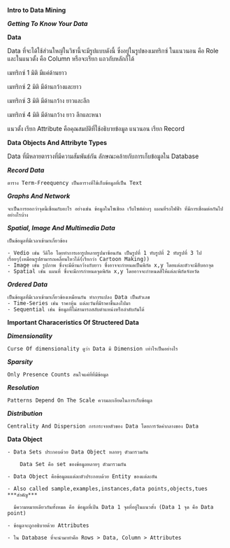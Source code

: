 **Intro to Data Mining**

**_Getting To Know Your Data_**

**Data**

  Data ที่จะได้ใช้ส่วนใหญ่ในวิชานี้จะมีรูปแบบดังนี้ ซึ่งอยู่ในรูปของเมทริกซ์ ในแนวนอน คือ Role และในแนวตั้ง คือ Column หรือจะเรียก แถวกับหลักก็ได้

  เมทริกซ์ 1 มิติ มีแค่ด้านยาว
  
  เมทริกซ์ 2 มิติ มีด้านกว้างและยาว
  
  เมทริกซ์ 3 มิติ มีด้านกว้าง ยาวและลึก
  
  เมทริกซ์ 4 มิติ มีด้านกว้าง ยาว ลึกและหนา
  
  แนวตั้ง เรียก Attribute คือคุณสมบัติที่ใช้อธิบายข้อมูล แนวนอน เรียก Record
  
  **Data Objects And Attribyte Types**
  
  Data ที่มีหลายตารางที่มีความสัมพันธ์กัน ลักษณะคล้ายกับการเก็บข้อมูลใน Database
  
  **_Record Data_**
  
    ตาราง Term-Freequency เป็นตารางที่ใช้เก็บข้อมูลที่เป็น Text
  
  **_Graphs And Network_**
  
    จะเป็นการยอกว่าจุดนี้เชื่อมกับอะไร อย่างเช่น ข้อมูลในโซเชียล เว็บไซต์ต่างๆ แผนที่รถไฟฟ้า ที่มีการเชื่อมต่อกันไปอย่างไรบ้าง
    
  **_Spatial, Image And Multimedia Data_**
  
    เป็นข้อมูลที่มีเวลาเข้ามาเกี่ยวข้อง 
    
    - Vedio เช่น วีดิโอ โดยทำการเอารูปหลายรูปมาซ้อนกัน เป็นรูปที่ 1 ทับรูปที่ 2 ทับรูปที่ 3 ไปเรื่อยๆ(เหมือนรูปสามารถเคลื่อนไหวได้(เรียกว่า Cartoon Making))
    - Image เช่น รูปภาพ ซึ่งจะมีด้านกว้างกับยาว ซึ่งอาจจะกำหนดเป็นพิกัด x,y โดยแต่ละตัวจะมีสีบอกจุด
    - Spatial เช่น แผนที่ ซึ่งจะมีการกำหนดจุดพิกัด x,y โดยอาจจะกำหนดสีให้แต่ละพิกัดจังหวัด
    
  **_Ordered Data_**
   
    เป็นข้อมูลที่มีเวลาเข้ามาเกี่ยวข้องเหมือนกัน ทำการแปลง Data เป็นตัวเลข
    - Time-Series เช่น ราคาหุ้น แต่ละวันที่มีราคาขึ้นลงไปมา
    - Sequential เช่น ข้อมูลที่ไม่สามารถสลับตำแหน่งหรือลำดับกันได้
    
  **Important Characeristics Of Structered Data**
  
  **_Dimensionality_**
    
    Curse Of dimensionality ดูว่า Data มี Dimension เท่าไรเป็นอย่างไร
    
   **_Sparsity_**
   
    Only Presence Counts สนใจแค่ที่ที่มีข้อมูล
    
   **_Resolution_**
   
    Patterns Depend On The Scale ความละเอียดในการเก็บข้อมูล
    
   **_Distribution_**
   
    Centrality And Dispersion การกระจายตัวของ Data โดยการวัดค่ากลางของ Data 
    
   **Data Object**
    
    - Data Sets ประกอบด้วย Data Object หลายๆ ตัวมารวมกัน
    
        Data Set คือ set ของข้อมูลหลายๆ ตัวมารวมกัน
    
    - Data Object คือข้อมูลแแต่ละตัวประกอบด้วย Entity ของแต่ละอัน 
    
    - Also called sample,examples,instances,data points,objects,tues ***สำคัญ***
    
      มีความหมายเดียวกันทั้งหมด คือ ข้อมูลที่เป้น Data 1 จุดที่อยู่ในแนวตั้ง (Data 1 จุด คือ Data point)
    
    - ข้อมูลจะถูกอธิบายด้วย Attributes
    
    - ใน Database ที่จะนำมาทำคือ Rows > Data, Column > Attributes
    
    
    
